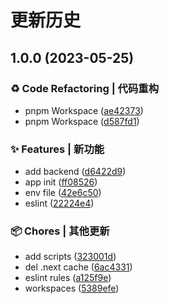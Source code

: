 # 更新历史

## 1.0.0 (2023-05-25)

### ♻ Code Refactoring | 代码重构

- pnpm Workspace ([ae42373](https://github.com/CCherry07/messenger/commit/ae423733e57b6f5fd8194a04a7c8e32241a97d35))
- pnpm Workspace ([d587fd1](https://github.com/CCherry07/messenger/commit/d587fd1fc546d1a1d51254588914df2fe15722bb))

### ✨ Features | 新功能

- add backend ([d6422d9](https://github.com/CCherry07/messenger/commit/d6422d9eca09504dc7204de488e8e854cedc7b66))
- app init ([ff08526](https://github.com/CCherry07/messenger/commit/ff08526aba225b6245afe39e3fc52247f2ce39a7))
- env file ([42e6c50](https://github.com/CCherry07/messenger/commit/42e6c509bee784cb06b514d27a78798cc5688ca7))
- eslint ([22224e4](https://github.com/CCherry07/messenger/commit/22224e464e3e535f000ff5506a4f420b1c293514))

### 📦 Chores | 其他更新

- add scripts ([323001d](https://github.com/CCherry07/messenger/commit/323001dbb31ce7ec9f3ce79b1319974f68fa5a30))
- del .next cache ([6ac4331](https://github.com/CCherry07/messenger/commit/6ac4331320faf87bf4eeb861838eb22b9f772d5b))
- eslint rules ([a125f9e](https://github.com/CCherry07/messenger/commit/a125f9e93aa0e1d07b512e80f3a57c25d0ecbe89))
- workspaces ([5389efe](https://github.com/CCherry07/messenger/commit/5389efe1997f8a0f3f8eb27245e5c81a9da35b38))
